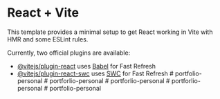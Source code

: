 # React + Vite

This template provides a minimal setup to get React working in Vite with HMR and some ESLint rules.

Currently, two official plugins are available:

- [@vitejs/plugin-react](https://github.com/vitejs/vite-plugin-react/blob/main/packages/plugin-react/README.md) uses [Babel](https://babeljs.io/) for Fast Refresh
- [@vitejs/plugin-react-swc](https://github.com/vitejs/vite-plugin-react-swc) uses [SWC](https://swc.rs/) for Fast Refresh
#   p o r t f o l i o - p e r s o n a l  
 #   p o r t f o r l i o - p e r s o n a l  
 #   p o r t f o r l i o - p e r s o n a l  
 #   p o r t f o r l i o - p e r s o n a l  
 #   p o r t f o l i o - p e r s o n a l  
 